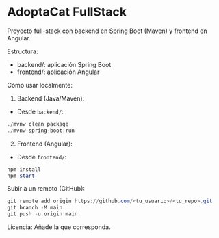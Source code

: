 # AdoptaCat FullStack

Proyecto full-stack con backend en Spring Boot (Maven) y frontend en Angular.

Estructura:

- backend/: aplicación Spring Boot
- frontend/: aplicación Angular

Cómo usar localmente:

1. Backend (Java/Maven):

- Desde `backend/`:

```powershell
./mvnw clean package
./mvnw spring-boot:run
```

2. Frontend (Angular):

- Desde `frontend/`:

```powershell
npm install
npm start
```

Subir a un remoto (GitHub):

```powershell
git remote add origin https://github.com/<tu_usuario>/<tu_repo>.git
git branch -M main
git push -u origin main
```

Licencia: Añade la que corresponda.
